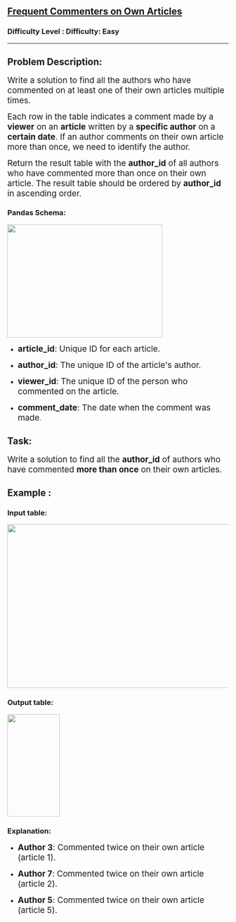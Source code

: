 <h2><a href="https://www.geeksforgeeks.org/problems/frequent-commenters-on-own-articles/1">Frequent Commenters on Own Articles</a></h2><h3>Difficulty Level : Difficulty: Easy</h3><hr><div class="problems_problem_content__Xm_eO"><h2>Problem Description:</h2>
<p><span style="font-size: 14pt;">Write a solution to find all the authors who have commented on at least one of their own articles multiple times.</span></p>
<p><span style="font-size: 14pt;">Each row in the table indicates a comment made by a <strong>viewer</strong> on an <strong>article</strong> written by a <strong>specific author</strong> on a <strong>certain date</strong>. If an author comments on their own article more than once, we need to identify the author.</span></p>
<p><span style="font-size: 14pt;">Return the result table with the <strong>author_id</strong> of all authors who have commented more than once on their own article. The result table should be ordered by <strong>author_id</strong> in ascending order.</span></p>
<h3>Pandas Schema<strong>:</strong></h3>
<p><strong><img src="https://media.geeksforgeeks.org/img-practice/prod/addEditProblem/problem_desc/Web/Other/blobid0_1747029156.png" width="353" height="258"></strong></p>
<ul>
<li>
<p><span style="font-size: 14pt;"><strong>article_id</strong>: Unique ID for each article.</span></p>
<span style="font-size: 14pt;"> </span></li>
<li><span style="font-size: 14pt;"> </span>
<p><span style="font-size: 14pt;"><strong>author_id</strong>: The unique ID of the article's author.</span></p>
<span style="font-size: 14pt;"> </span></li>
<li><span style="font-size: 14pt;"> </span>
<p><span style="font-size: 14pt;"><strong>viewer_id</strong>: The unique ID of the person who commented on the article.</span></p>
<span style="font-size: 14pt;"> </span></li>
<li><span style="font-size: 14pt;"> </span>
<p><span style="font-size: 14pt;"><strong>comment_date</strong>: The date when the comment was made</span>.</p>
</li>
</ul>
<h2>Task:</h2>
<p><span style="font-size: 14pt;">Write a solution to find all the <strong>author_id</strong> of authors who have commented <strong>more than once</strong> on their own articles.</span></p>
<h2>Example :</h2>
<h3>Input table<strong>:</strong></h3>
<p><strong><img src="https://media.geeksforgeeks.org/img-practice/prod/addEditProblem/problem_desc/Web/Other/blobid1_1747029167.png" width="608" height="373"></strong></p>
<h3>Output table<strong>:</strong></h3>
<p><strong><img src="https://media.geeksforgeeks.org/img-practice/prod/addEditProblem/895028/Web/Other/blobid3_1747029567.png" width="119" height="233"></strong></p>
<h3>Explanation:</h3>
<ul>
<li>
<p><span style="font-size: 14pt;"><strong>Author 3</strong>: Commented twice on their own article (article 1).</span></p>
<span style="font-size: 14pt;"> </span></li>
<li><span style="font-size: 14pt;"> </span>
<p><span style="font-size: 14pt;"><strong>Author 7</strong>: Commented twice on their own article (article 2).</span></p>
<span style="font-size: 14pt;"> </span></li>
<li><span style="font-size: 14pt;"> </span>
<p><span style="font-size: 14pt;"><strong>Author 5</strong>: Commented twice on their own article (article 5).</span></p>
</li>
</ul></div>